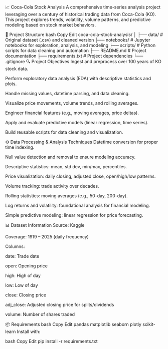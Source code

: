 📈 Coca-Cola Stock Analysis
A comprehensive time-series analysis project leveraging over a century of historical trading data from Coca-Cola (KO). This project explores trends, volatility, volume patterns, and predictive modeling based on stock market behaviors.

📂 Project Structure
bash
Copy
Edit
coca-cola-stock-analysis/
│
├── data/                # Original dataset (.csv) and cleaned version
├── notebooks/           # Jupyter notebooks for exploration, analysis, and modeling
├── scripts/             # Python scripts for data cleaning and automation
├── README.md            # Project documentation
├── requirements.txt     # Project dependencies
└── .gitignore
🔍 Project Objectives
Ingest and preprocess over 100 years of KO stock data.

Perform exploratory data analysis (EDA) with descriptive statistics and plots.

Handle missing values, datetime parsing, and data cleaning.

Visualize price movements, volume trends, and rolling averages.

Engineer financial features (e.g., moving averages, price deltas).

Apply and evaluate predictive models (linear regression, time series).

Build reusable scripts for data cleaning and visualization.

⚙️ Data Processing & Analysis Techniques
Datetime conversion for proper time indexing.

Null value detection and removal to ensure modeling accuracy.

Descriptive statistics: mean, std dev, min/max, percentiles.

Price visualization: daily closing, adjusted close, open/high/low patterns.

Volume tracking: trade activity over decades.

Rolling statistics: moving averages (e.g., 50-day, 200-day).

Log returns and volatility: foundational analysis for financial modeling.

Simple predictive modeling: linear regression for price forecasting.

📊 Dataset Information
Source: Kaggle

Coverage: 1919 – 2025 (daily frequency)

Columns:

date: Trade date

open: Opening price

high: High of day

low: Low of day

close: Closing price

adj_close: Adjusted closing price for splits/dividends

volume: Number of shares traded

📦 Requirements
bash
Copy
Edit
pandas
matplotlib
seaborn
plotly
scikit-learn
Install with:

bash
Copy
Edit
pip install -r requirements.txt
